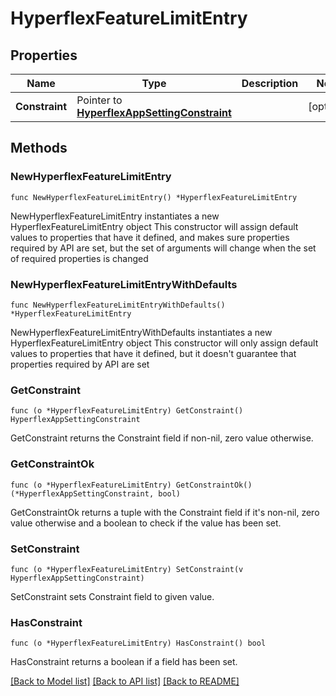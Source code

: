 # HyperflexFeatureLimitEntry

## Properties

Name | Type | Description | Notes
------------ | ------------- | ------------- | -------------
**Constraint** | Pointer to [**HyperflexAppSettingConstraint**](hyperflex.AppSettingConstraint.md) |  | [optional] 

## Methods

### NewHyperflexFeatureLimitEntry

`func NewHyperflexFeatureLimitEntry() *HyperflexFeatureLimitEntry`

NewHyperflexFeatureLimitEntry instantiates a new HyperflexFeatureLimitEntry object
This constructor will assign default values to properties that have it defined,
and makes sure properties required by API are set, but the set of arguments
will change when the set of required properties is changed

### NewHyperflexFeatureLimitEntryWithDefaults

`func NewHyperflexFeatureLimitEntryWithDefaults() *HyperflexFeatureLimitEntry`

NewHyperflexFeatureLimitEntryWithDefaults instantiates a new HyperflexFeatureLimitEntry object
This constructor will only assign default values to properties that have it defined,
but it doesn't guarantee that properties required by API are set

### GetConstraint

`func (o *HyperflexFeatureLimitEntry) GetConstraint() HyperflexAppSettingConstraint`

GetConstraint returns the Constraint field if non-nil, zero value otherwise.

### GetConstraintOk

`func (o *HyperflexFeatureLimitEntry) GetConstraintOk() (*HyperflexAppSettingConstraint, bool)`

GetConstraintOk returns a tuple with the Constraint field if it's non-nil, zero value otherwise
and a boolean to check if the value has been set.

### SetConstraint

`func (o *HyperflexFeatureLimitEntry) SetConstraint(v HyperflexAppSettingConstraint)`

SetConstraint sets Constraint field to given value.

### HasConstraint

`func (o *HyperflexFeatureLimitEntry) HasConstraint() bool`

HasConstraint returns a boolean if a field has been set.


[[Back to Model list]](../README.md#documentation-for-models) [[Back to API list]](../README.md#documentation-for-api-endpoints) [[Back to README]](../README.md)



